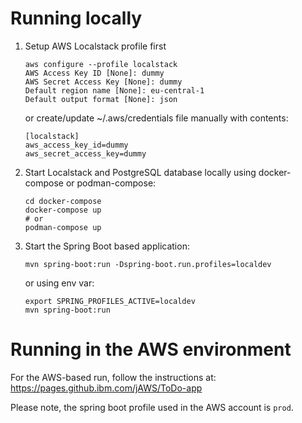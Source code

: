 # Running locally
1. Setup AWS Localstack profile first
    ```
    aws configure --profile localstack
    AWS Access Key ID [None]: dummy
    AWS Secret Access Key [None]: dummy
    Default region name [None]: eu-central-1
    Default output format [None]: json
    ```
    or create/update ~/.aws/credentials file manually with contents:
    ```
    [localstack]
    aws_access_key_id=dummy
    aws_secret_access_key=dummy
    ```

1. Start Localstack and PostgreSQL database locally using docker-compose or podman-compose:
    ```
    cd docker-compose
    docker-compose up
    # or
    podman-compose up
    ```
1. Start the Spring Boot based application:
    ```
    mvn spring-boot:run -Dspring-boot.run.profiles=localdev
    ```
   or using env var:
   ```
   export SPRING_PROFILES_ACTIVE=localdev
   mvn spring-boot:run
   ```

# Running in the AWS environment

For the AWS-based run, follow the instructions at: https://pages.github.ibm.com/jAWS/ToDo-app

Please note, the spring boot profile used in the AWS account is `prod`.

